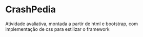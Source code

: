 # CrashPedia
 Atividade avaliativa, montada a partir de html e bootstrap, com implementação de css para estilizar o framework
